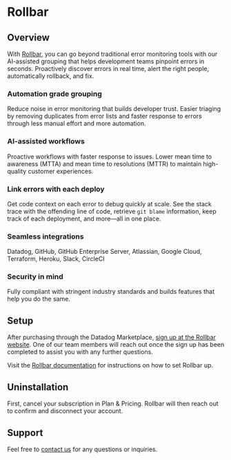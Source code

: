 # Rollbar

## Overview

With [Rollbar](https://rollbar.com), you can go beyond traditional error monitoring tools with our AI-assisted grouping that helps development teams pinpoint errors in seconds. Proactively discover errors in real time, alert the right people, automatically rollback, and fix.

### Automation grade grouping
Reduce noise in error monitoring that builds developer trust. Easier triaging by removing duplicates from error lists and faster response to errors through less manual effort and more automation.

### AI-assisted workflows
Proactive workflows with faster response to issues. Lower mean time to awareness (MTTA) and mean time to resolutions (MTTR) to maintain high-quality customer experiences.

### Link errors with each deploy
Get code context on each error to debug quickly at scale. See the stack trace with the offending line of code, retrieve `git blame` information, keep track of each deployment, and more—all in one place.

### Seamless integrations
Datadog, GitHub, GitHub Enterprise Server, Atlassian, Google Cloud, Terraform, Heroku, Slack, CircleCI

### Security in mind
Fully compliant with stringent industry standards and builds features that help you do the same.


## Setup

After purchasing through the Datadog Marketplace, [sign up at the Rollbar website](https://rollbar.com). One of our team members will reach out once the sign up has been completed to assist you with any further questions. 

Visit the [Rollbar documentation](https://docs.rollbar.com/) for instructions on how to set Rollbar up.

## Uninstallation

First, cancel your subscription in Plan & Pricing. Rollbar will then reach out to confirm and disconnect your account.

## Support
Feel free to [contact us](https://www.rollbar.com/support) for any questions or inquiries.